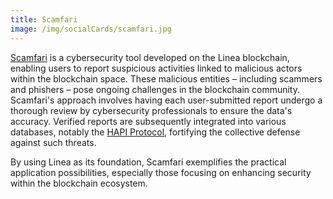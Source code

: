 ```yaml
---
title: Scamfari
image: /img/socialCards/scamfari.jpg
---
```


[Scamfari](https://scamfari.com) is a cybersecurity tool developed on the Linea
blockchain, enabling users to report suspicious activities linked to malicious
actors within the blockchain space. These malicious entities – including
scammers and phishers – pose ongoing challenges in the blockchain community.
Scamfari's approach involves having each user-submitted report undergo a
thorough review by cybersecurity professionals to ensure the data's accuracy.
Verified reports are subsequently integrated into various databases, notably the
[HAPI Protocol](https://hapi.one), fortifying the collective defense against
such threats.

By using Linea as its foundation, Scamfari exemplifies the practical application
possibilities, especially those focusing on enhancing security within the
blockchain ecosystem.
